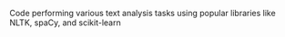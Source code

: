 Code performing various text analysis tasks using popular libraries like NLTK, spaCy, and scikit-learn
